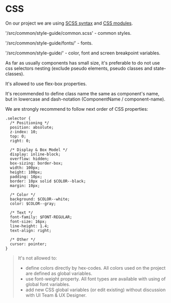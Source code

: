 # CSS

On our project we are using [SCSS syntax](https://sass-lang.com/guide) and [CSS modules](https://github.com/css-modules/css-modules).

'/src/common/style-guide/common.scss' - common styles.

'/src/common/style-guide/fonts/' - fonts.

'/src/common/style-guide/' - color, font and screen breakpoint variables.

As far as usually components has small size, it's preferable to do not use css selectors nesting (exclude pseudo elements, pseudo classes and state-classes).

It's allowed to use flex-box properties.

It's recommended to define class name the same as component's name, but in lowercase and dash-notation (ComponentName / component-name).

We are strongly recommend to follow next order of CSS properties:

```
.selector {
  /* Positioning */
  position: absolute;
  z-index: 10;
  top: 0;
  right: 0;

  /* Display & Box Model */
  display: inline-block;
  overflow: hidden;
  box-sizing: border-box;
  width: 100px;
  height: 100px;
  padding: 10px;
  border: 10px solid $COLOR--black;
  margin: 10px;

  /* Color */
  background: $COLOR--white;
  color: $COLOR--gray;

  /* Text */
  font-family: $FONT-REGULAR;
  font-size: 16px;
  line-height: 1.4;
  text-align: right;

  /* Other */
  cursor: pointer;
}
```

> It's not allowed to:
>
> - define colors directly by hex-codes. All colors used on the project are defined as global variables.
> - use font-weight property. All font types are available with using of global font variables.
> - add new CSS global variables (or edit existing) without discussion with UI Team & UX Designer.
